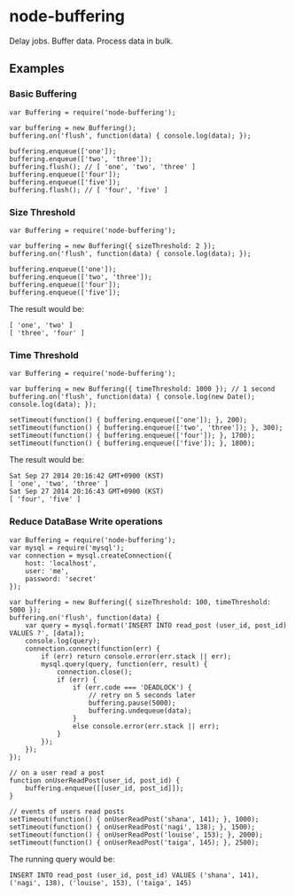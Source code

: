 node-buffering
==============

Delay jobs. Buffer data. Process data in bulk.

## Examples

### Basic Buffering

	var Buffering = require('node-buffering');
	
	var buffering = new Buffering();
	buffering.on('flush', function(data) { console.log(data); });
	
	buffering.enqueue(['one']);
	buffering.enqueue(['two', 'three']);
	buffering.flush(); // [ 'one', 'two', 'three' ]
	buffering.enqueue(['four']);
	buffering.enqueue(['five']);
	buffering.flush(); // [ 'four', 'five' ]

### Size Threshold

	var Buffering = require('node-buffering');
	
	var buffering = new Buffering({ sizeThreshold: 2 });
	buffering.on('flush', function(data) { console.log(data); });
	
	buffering.enqueue(['one']);
	buffering.enqueue(['two', 'three']);
	buffering.enqueue(['four']);
	buffering.enqueue(['five']);

The result would be:

	[ 'one', 'two' ]
	[ 'three', 'four' ]

### Time Threshold

	var Buffering = require('node-buffering');
	
	var buffering = new Buffering({ timeThreshold: 1000 }); // 1 second
	buffering.on('flush', function(data) { console.log(new Date(); console.log(data); });
	
	setTimeout(function() { buffering.enqueue(['one']); }, 200);
	setTimeout(function() { buffering.enqueue(['two', 'three']); }, 300);
	setTimeout(function() { buffering.enqueue(['four']); }, 1700);
	setTimeout(function() { buffering.enqueue(['five']); }, 1800);

The result would be:

	Sat Sep 27 2014 20:16:42 GMT+0900 (KST)
	[ 'one', 'two', 'three' ]
	Sat Sep 27 2014 20:16:43 GMT+0900 (KST)
	[ 'four', 'five' ]

### Reduce DataBase Write operations

	var Buffering = require('node-buffering');
	var mysql = require('mysql');
	var connection = mysql.createConnection({
	    host: 'localhost',
	    user: 'me',
	    password: 'secret'
	});
	
	var buffering = new Buffering({ sizeThreshold: 100, timeThreshold: 5000 });
	buffering.on('flush', function(data) {
	    var query = mysql.format('INSERT INTO read_post (user_id, post_id) VALUES ?', [data]);
	    console.log(query);
	    connection.connect(function(err) {
	        if (err) return console.error(err.stack || err);
	        mysql.query(query, function(err, result) {
	            connection.close();
	            if (err) {
	                if (err.code === 'DEADLOCK') {
	                    // retry on 5 seconds later
	                    buffering.pause(5000);
	                    buffering.undequeue(data);
	                }
	                else console.error(err.stack || err);
	            }
	        });
	    });
	});
	
	// on a user read a post
	function onUserReadPost(user_id, post_id) {
	    buffering.enqueue([[user_id, post_id]]);
	}
	
	// events of users read posts
	setTimeout(function() { onUserReadPost('shana', 141); }, 1000);
	setTimeout(function() { onUserReadPost('nagi', 138); }, 1500);
	setTimeout(function() { onUserReadPost('louise', 153); }, 2000);
	setTimeout(function() { onUserReadPost('taiga', 145); }, 2500);

The running query would be:

	INSERT INTO read_post (user_id, post_id) VALUES ('shana', 141), ('nagi', 138), ('louise', 153), ('taiga', 145)

